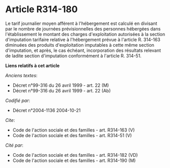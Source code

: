 # Article R314-180

Le tarif journalier moyen afférent à l'hébergement est calculé en divisant par le nombre de journées prévisionnelles des
personnes hébergées dans l'établissement le montant des charges d'exploitation autorisées à la section d'imputation tarifaire
relative à l'hébergement prévue à l'article R. 314-163 diminuées des produits d'exploitation imputables à cette même section
d'imputation, et après, le cas échéant, incorporation des résultats relevant de ladite section d'imputation conformément à
l'article R. 314-51.

**Liens relatifs à cet article**

_Anciens textes_:

  - Décret n°99-316 du 26 avril 1999 - art. 22 (M)
  - Décret n°99-316 du 26 avril 1999 - art. 22 (Ab)

_Codifié par_:

  - Décret n°2004-1136 2004-10-21

_Cite_:

  - Code de l'action sociale et des familles - art. R314-163 (V)
  - Code de l'action sociale et des familles - art. R314-51 (V)

_Cité par_:

  - Code de l'action sociale et des familles - art. R314-182 (VD)
  - Code de l'action sociale et des familles - art. R314-190 (M)
